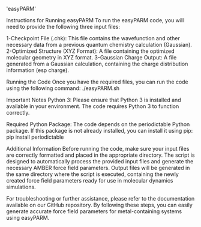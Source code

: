 'easyPARM'

Instructions for Running easyPARM
To run the easyPARM code, you will need to provide the following three input files:

1-Checkpoint File (.chk): This file contains the wavefunction and other necessary data from a previous quantum chemistry calculation (Gaussian).
2-Optimized Structure (XYZ Format): A file containing the optimized molecular geometry in XYZ format.
3-Gaussian Charge Output: A file generated from a Gaussian calculation, containing the charge distribution information (esp charge).

Running the Code
Once you have the required files, you can run the code using the following command:
./easyPARM.sh

Important Notes
Python 3: Please ensure that Python 3 is installed and available in your environment. The code requires Python 3 to function correctly.

Required Python Package: The code depends on the periodictable Python package. If this package is not already installed, you can install it using pip: pip install periodictable

Additional Information
Before running the code, make sure your input files are correctly formatted and placed in the appropriate directory.
The script is designed to automatically process the provided input files and generate the necessary AMBER force field parameters.
Output files will be generated in the same directory where the script is executed, containing the newly created force field parameters ready for use in molecular dynamics simulations.

For troubleshooting or further assistance, please refer to the documentation available on our GitHub repository.
By following these steps, you can easily generate accurate force field parameters for metal-containing systems using easyPARM.
